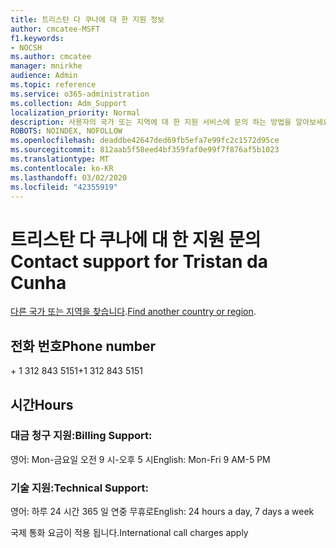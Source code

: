 ```yaml
---
title: 트리스탄 다 쿠나에 대 한 지원 정보
author: cmcatee-MSFT
f1.keywords:
- NOCSH
ms.author: cmcatee
manager: mnirkhe
audience: Admin
ms.topic: reference
ms.service: o365-administration
ms.collection: Adm_Support
localization_priority: Normal
description: 사용자의 국가 또는 지역에 대 한 지원 서비스에 문의 하는 방법을 알아보세요.
ROBOTS: NOINDEX, NOFOLLOW
ms.openlocfilehash: deaddbe42647ded69fb5efa7e99fc2c1572d95ce
ms.sourcegitcommit: 812aab5f58eed4bf359faf0e99f7f876af5b1023
ms.translationtype: MT
ms.contentlocale: ko-KR
ms.lasthandoff: 03/02/2020
ms.locfileid: "42355919"
---
```

# <a name="contact-support-for-tristan-da-cunha"></a><span data-ttu-id="432fa-103">트리스탄 다 쿠나에 대 한 지원 문의</span><span class="sxs-lookup"><span data-stu-id="432fa-103">Contact support for Tristan da Cunha</span></span>

<span data-ttu-id="432fa-104">[다른 국가 또는 지역을 찾습니다](../contact-support-for-business-products.md).</span><span class="sxs-lookup"><span data-stu-id="432fa-104">[Find another country or region](../contact-support-for-business-products.md).</span></span>

## <a name="phone-number"></a><span data-ttu-id="432fa-105">전화 번호</span><span class="sxs-lookup"><span data-stu-id="432fa-105">Phone number</span></span>
<span data-ttu-id="432fa-106">+ 1 312 843 5151</span><span class="sxs-lookup"><span data-stu-id="432fa-106">+1 312 843 5151</span></span>

## <a name="hours"></a><span data-ttu-id="432fa-107">시간</span><span class="sxs-lookup"><span data-stu-id="432fa-107">Hours</span></span>
### <a name="billing-support"></a><span data-ttu-id="432fa-108">대금 청구 지원:</span><span class="sxs-lookup"><span data-stu-id="432fa-108">Billing Support:</span></span>

<span data-ttu-id="432fa-109">영어: Mon-금요일 오전 9 시-오후 5 시</span><span class="sxs-lookup"><span data-stu-id="432fa-109">English: Mon-Fri 9 AM-5 PM</span></span>

### <a name="technical-support"></a><span data-ttu-id="432fa-110">기술 지원:</span><span class="sxs-lookup"><span data-stu-id="432fa-110">Technical Support:</span></span>

<span data-ttu-id="432fa-111">영어: 하루 24 시간 365 일 연중 무휴로</span><span class="sxs-lookup"><span data-stu-id="432fa-111">English: 24 hours a day, 7 days a week</span></span>

<span data-ttu-id="432fa-112">국제 통화 요금이 적용 됩니다.</span><span class="sxs-lookup"><span data-stu-id="432fa-112">International call charges apply</span></span>
